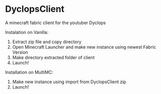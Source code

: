 # DyclopsClient
A minecraft fabric client for the youtuber Dyclops


Instalation on Vanilla:

1. Extract zip file and copy directory
2. Open Minecraft Launcher and make new instance using newest Fabric Version
3. Make directory extracted folder of client
4. Launch!

Installation on MultiMC:

1. Make new instance using import from DyclopsClient zip
2. Launch!
